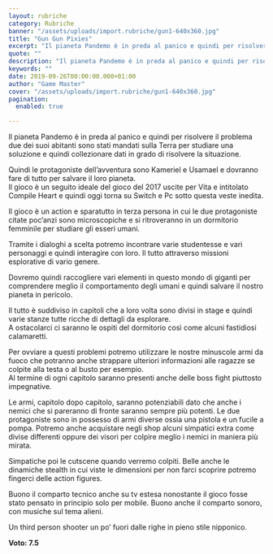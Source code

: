 ```yaml
---
layout: rubriche
category: Rubriche
banner: "/assets/uploads/import.rubriche/gun1-640x360.jpg"
title: "Gun Gun Pixies"
excerpt: "Il pianeta Pandemo è in preda al panico e quindi per risolvere il problema due dei suoi abitanti sono stati mandati sulla Terra per studiare una soluzione e quindi collezionare dati in grado di risolvere la situazione. Quindi le protagoniste dell’avventura sono Kameriel e Usamael e dovranno fare di tutto per salvare il loro pianeta. [&hellip"
quote: ""
description: "Il pianeta Pandemo è in preda al panico e quindi per risolvere il problema due dei suoi abitanti sono stati mandati sulla Terra per studiare una soluzione e quindi collezionare dati in grado di risolvere la situazione. Quindi le protagoniste dell’avventura sono Kameriel e Usamael e dovranno fare di tutto per salvare il loro pianeta. [&hellip"
keywords: ""
date: 2019-09-26T00:00:00.000+01:00
author: "Game Master"
cover: "/assets/uploads/import.rubriche/gun1-640x360.jpg"
pagination:
  enabled: true

---
```


Il pianeta Pandemo è in preda al panico e quindi per risolvere il problema due dei suoi abitanti sono stati mandati sulla Terra per studiare una soluzione e quindi collezionare dati in grado di risolvere la situazione.

Quindi le protagoniste dell’avventura sono Kameriel e Usamael e dovranno fare di tutto per salvare il loro pianeta.  
Il gioco è un seguito ideale del gioco del 2017 uscite per Vita e intitolato Compile Heart e quindi oggi torna su Switch e Pc sotto questa veste inedita.

Il gioco è un action e sparatutto in terza persona in cui le due protagoniste citate poc’anzi sono microscopiche e si ritroveranno in un dormitorio femminile per studiare gli esseri umani.

Tramite i dialoghi a scelta potremo incontrare varie studentesse e vari personaggi e quindi interagire con loro. Il tutto attraverso missioni esplorative di vario genere.

Dovremo quindi raccogliere vari elementi in questo mondo di giganti per comprendere meglio il comportamento degli umani e quindi salvare il nostro pianeta in pericolo.

Il tutto è suddiviso in capitoli che a loro volta sono divisi in stage e quindi varie stanze tutte ricche di dettagli da esplorare.  
A ostacolarci ci saranno le ospiti del dormitorio così come alcuni fastidiosi calamaretti.

Per ovviare a questi problemi potremo utilizzare le nostre minuscole armi da fuoco che potranno anche strappare ulteriori informazioni alle ragazze se colpite alla testa o al busto per esempio.  
Al termine di ogni capitolo saranno presenti anche delle boss fight piuttosto impegnative.

Le armi, capitolo dopo capitolo, saranno potenziabili dato che anche i nemici che si pareranno di fronte saranno sempre più potenti. Le due protagoniste sono in possesso di armi diverse ossia una pistola e un fucile a pompa. Potremo anche acquistare negli shop alcuni simpatici extra come divise differenti oppure dei visori per colpire meglio i nemici in maniera più mirata.

Simpatiche poi le cutscene quando verremo colpiti. Belle anche le dinamiche stealth in cui viste le dimensioni per non farci scoprire potremo fingerci delle action figures.

Buono il comparto tecnico anche su tv estesa nonostante il gioco fosse stato pensato in principio solo per mobile. Buono anche il comparto sonoro, con musiche sul tema alieni.

Un third person shooter un po’ fuori dalle righe in pieno stile nipponico.

**Voto: 7.5**